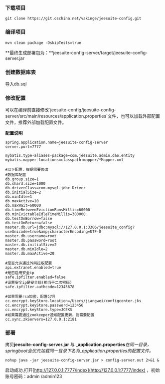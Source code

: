 ### 下载项目

```
git clone https://git.oschina.net/vakinge/jeesuite-config.git
```

### 编译项目

```
mvn clean package -DskipTests=true
```

**最终生成部署包为：**jeesuite-config-server/target/jeesuite-config-server.jar

### 创建数据库表

导入db.sql

### 修改配置

可以在编译前直接修改\`jeesuite-config/jeesuite-config-server/src/main/resources/application.properties\`文件，也可以加载外部配置文件，推荐外部加载配置文件。

**配置说明**

```
spring.application.name=jeesuite-config-server
server.port=7777

mybatis.type-aliases-package=com.jeesuite.admin.dao.entity
mybatis.mapper-locations=classpath:mapper/*Mapper.xml

#以下配置，根据需要修改
#数据库配置
db.group.size=1
db.shard.size=1000
db.driverClass=com.mysql.jdbc.Driver
db.initialSize=2
db.minIdle=1
db.maxActive=10
db.maxWait=60000
db.timeBetweenEvictionRunsMillis=60000
db.minEvictableIdleTimeMillis=300000
db.testOnBorrow=false
db.testOnReturn=false
master.db.url=jdbc:mysql://127.0.0.1:3306/jeesuite_config?useUnicode=true&amp;characterEncoding=UTF-8
master.db.username=root
master.db.password=root
master.db.initialSize=2
master.db.minIdle=2
master.db.maxActive=20

#是否允许通过外网拉取配置
api.extranet.enabled=true
#是否启用安全ip
safe.ipfilter.enabled=false
#设置安全ip是安全码(相当于二次密码)
safe.ipfilter.authcode=12345678

#如果需要rsa加密，配置公钥
cc.encrypt.keyStore.location=/Users/jiangwei/configcenter.jks
cc.encrypt.keyStore.password=123456
cc.encrypt.keyStore.type=JCEKS
#如果需要通过zookeeper通知配置更新，则需要配置
cc.sync.zkServers=127.0.0.1:2181
```

### 部署

拷贝**jeesuite-config-server.jar** 与 _**application.properties**_在同一目录，springboot会优先加载同一目录下名为_application.properties的配置文件。_

```
nohup java -jar jeesuite-config-server.jar > config-server.out 2>&1 &
```

启动成功,打开[http://127.0.0.1:7777/index](http://127.0.0.1:7777/index) ，初始账号密码：admin /admin123

